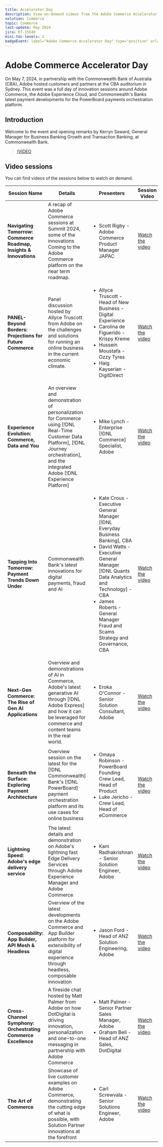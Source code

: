 ```yaml
---
title: Accelerator Day
description: View on-demand videos from the Adobe Commerce Accelerator Day with the Commonwealth Bank of Australia.
solution: Commerce
topic: Commerce
last-update: May 2024
jira: KT-15549
mini-toc-levels: 2
badgeEvent: label="Adobe Commerce Accelerator Day" type="positive" url="https://experienceleague.adobe.com/en/docs/events/apac-commerce-recordings/2024/overview" 
---
```


# Adobe Commerce Accelerator Day

On May 7, 2024, in partnership with the Commonwealth Bank of Australia (CBA), Adobe hosted customers and partners at the CBA auditorium in Sydney. This event was a full day of innovation sessions around Adobe Commerce, the Adobe Experience Cloud, and Commonwealth's Banks latest payment developments for the PowerBoard payments orchestration platform.

## Introduction 

Welcome to the event and opening remarks by Kerryn Saward, General Manager for Business Banking Growth and Transaction Banking, at Commonwealth Bank.

>[!VIDEO](https://video.tv.adobe.com/v/3429276/?learn=on)

## Video sessions

You can find videos of the sessions below to watch on demand.

|Session Name|Details|Presenters|Session Video|
| ---- | ---- | ---- | ---- |
|**Navigating Tomorrow: Commerce Roadmap, Insights & Innovations**|A recap of Adobe Commerce sessions at Summit 2024, some of the innovations Coming to the Adobe Commerce platform on the near term roadmap.|<ul><li>Scott Rigby - Adobe Commerce Product Manager JAPAC</ul></li>|[Watch the video](./navigating-tomorrow.md)|
|**PANEL- Beyond Borders: Projections for Future Commerce**|Panel discussion hosted by Allyce Truscott from Adobe on the challenges and solutions for running an online business in the current economic climate.|<ul><li>Allyce Truscott - Head of New Business - Digital Experience</li><li> Carolina de Figuerido - Krispy Kreme</li><li>Hussein Moustafa - Ozzy Tyres</li><li>Haig Kayserian - DigitDirect</li></ul>|[Watch the video](./panel-beyond-borders.md)|
|**Experience Evolution: Commerce, Data and You**|An overview and demonstration of personalization for Commerce using [!DNL Real-Time Customer Data Platform], [!DNL Journey orchestration], and the integrated Adobe [!DNL Experience Platform]|<ul><li>Mike Lynch - Enterprise [!DNL Commerce] Specialist, Adobe</li></ul>|[Watch the video](./experience-evolution.md)|
|**Tapping Into Tomorrow: Payment Trends Down Under**|Commonwealth Bank's latest innovations for digital payments, fraud and AI|<ul><li>Kate Crous - Executive General Manager [!DNL Everyday Business Banking], CBA</li><li>David Watts - Executive General Manager [!DNL Quants Data Analytics and Technology] - CBA</li><li>James Roberts - General Manager Fraud and Scams Strategy and Governance, CBA</li></ul>|[Watch the video](./panel-tapping-into-tomorrow.md)|
|**Next-Gen Commerce: The Rise of Gen AI Applications**|Overview and demonstrations of AI in Commerce, Adobe's latest generative AI through [!DNL Adobe Express] and how it can be leveraged for commerce and content teams in the real world.|<ul><li>Eroka O'Connor - Senior Solution Consultant, Adobe</li></ul>|[Watch the video](./next-gen-commerce.md)|
|**Beneath the Surface: Exploring Payment Architecture**|Overview session on the latest for the [!DNL Commonwealth] Bank's [!DNL PowerBoard] payment orchestration platform and its use cases for online business|<ul><li>Omaya Robinson - PowerBoard Founding Crew Lead, Head of Product</li><li>Luke Jericho - Crew Lead, Head of eCommerce</li></ul>|[Watch the video](./beneath-the-surface.md)|
|**Lightning Speed: Adobe's edge delivery service**|The latest details and demonstration on Adobe's lightning fast Edge Delivery Services through Adobe Experience Manager and Adobe Commerce|<ul><li>Kam Radhakrishnan - Senior Solution Engineer, Adobe</li></ul>|[Watch the video](./lightning-speed.md)|
|**Composability: App Builder, API Mesh & Headless**|Overview of the latest developments on the Adobe Commerce and App Builder platform for extensibility of digital experience through headless, composable innovation|<ul><li>Jason Ford - Head of ANZ Solution Engineering, Adobe</li></ul>|[Watch the video](./composability.md)|
|**Cross-Channel Symphony: Orchestrating Commerce Excellence**|A fireside chat hosted by Matt Palmer from Adobe on how DotDigital is driving innovation, personalization and one-to-one messaging in partnership with Adobe Commerce|<ul><li> Matt Palmer - Senior Partner Sales Manager, Adobe</li><li>Graham Bell - Head of ANZ Sales, DotDigital</li></ul>|[Watch the video](./cross-channel-symphony.md)|
|**The Art of Commerce**|Showcase of live customer examples on Adobe Commerce, demonstrating the cutting edge of what is possible, with Solution Partner innovations at the forefront|<ul><li>Carl Screwvala - Senior Solutions Engineer, Adobe</li></ul>|[Watch the video](./the-art-of-commerce.md)|

